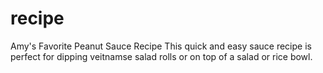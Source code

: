 # recipe
Amy's Favorite Peanut Sauce Recipe
This quick and easy sauce recipe is perfect for dipping veitnamse salad rolls or on top of a salad or rice bowl.
